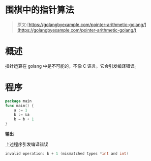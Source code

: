 # 围棋中的指针算法

> 原文:[https://golangbyexample.com/pointer-arithmetic-golang/](https://golangbyexample.com/pointer-arithmetic-golang/)

# **概述**

指针运算在 golang 中是不可能的，不像 C 语言。它会引发编译错误。

# **程序**

```go
package main
func main() {
    a := 1
    b := &a
    b = b + 1
}
```

**输出**

上述程序引发编译错误

```go
invalid operation: b + 1 (mismatched types *int and int)
```